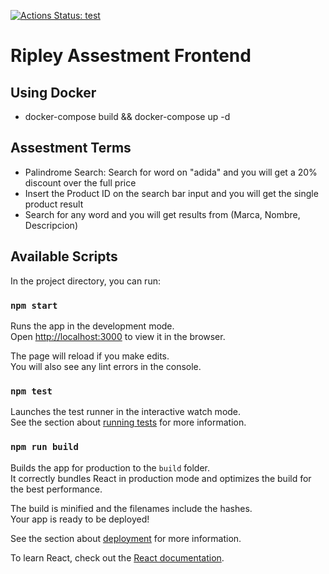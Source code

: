 [![Actions Status: test](https://github.com/eddwinpaz/ripley-assestment-frontend/workflows/test/badge.svg)](https://github.com/eddwinpaz/ripley-assestment-frontend/actions?query=is:success")

# Ripley Assestment Frontend

## Using Docker

- docker-compose build && docker-compose up -d


## Assestment Terms

- Palindrome Search: Search for word on "adida" and you will get a 20% discount over the full price
- Insert the Product ID on the search bar input and you will get the single product result
- Search for any word and you will get results from (Marca, Nombre, Descripcion)


## Available Scripts

In the project directory, you can run:

### `npm start`

Runs the app in the development mode.\
Open [http://localhost:3000](http://localhost:3000) to view it in the browser.

The page will reload if you make edits.\
You will also see any lint errors in the console.

### `npm test`

Launches the test runner in the interactive watch mode.\
See the section about [running tests](https://facebook.github.io/create-react-app/docs/running-tests) for more information.

### `npm run build`

Builds the app for production to the `build` folder.\
It correctly bundles React in production mode and optimizes the build for the best performance.

The build is minified and the filenames include the hashes.\
Your app is ready to be deployed!

See the section about [deployment](https://facebook.github.io/create-react-app/docs/deployment) for more information.


To learn React, check out the [React documentation](https://reactjs.org/).
